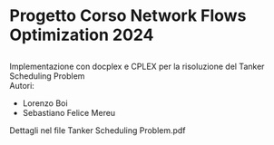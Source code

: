 # Progetto Corso Network Flows Optimization 2024 
## 
Implementazione con docplex e CPLEX per la risoluzione del Tanker Scheduling Problem  
Autori:
- Lorenzo Boi  
- Sebastiano Felice Mereu

Dettagli nel file Tanker Scheduling Problem.pdf  

